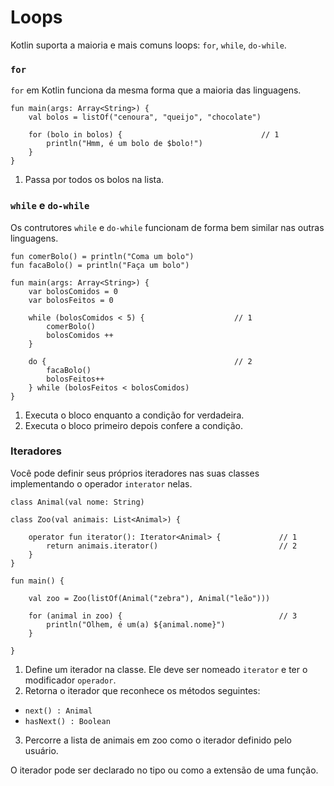 # Loops

Kotlin suporta a maioria e mais comuns loops: `for`, `while`, `do-while`.

### `for`

`for` em Kotlin funciona da mesma forma que a maioria das linguagens.

```run-kotlin
fun main(args: Array<String>) {
    val bolos = listOf("cenoura", "queijo", "chocolate")
    
    for (bolo in bolos) {                               // 1
        println("Hmm, é um bolo de $bolo!")
    }
}

```

1. Passa por todos os bolos na lista.

### `while` e `do-while`

Os contrutores `while` e `do-while` funcionam de forma bem similar nas  outras linguagens.

```run-kotlin
fun comerBolo() = println("Coma um bolo")
fun facaBolo() = println("Faça um bolo")

fun main(args: Array<String>) {
    var bolosComidos = 0
    var bolosFeitos = 0
    
    while (bolosComidos < 5) {                    // 1
        comerBolo()
        bolosComidos ++
    }
    
    do {                                          // 2
        facaBolo()
        bolosFeitos++
    } while (bolosFeitos < bolosComidos)
}
```

1. Executa o bloco enquanto a condição for verdadeira.
2. Executa o bloco primeiro depois confere a condição.

### Iteradores

Você pode definir seus próprios iteradores nas suas classes implementando o operador `interator` nelas.

```run-kotlin
class Animal(val nome: String)

class Zoo(val animais: List<Animal>) {

    operator fun iterator(): Iterator<Animal> {             // 1
        return animais.iterator()                           // 2
    }
}

fun main() {

    val zoo = Zoo(listOf(Animal("zebra"), Animal("leão")))

    for (animal in zoo) {                                   // 3
        println("Olhem, é um(a) ${animal.nome}")
    }

}
```

1. Define um iterador na classe. Ele deve ser nomeado `iterator` e ter o modificador `operador`.
2. Retorna o iterador que reconhece os métodos seguintes:
* `next() : Animal`
* `hasNext() : Boolean`
3. Percorre  a lista de animais em zoo como o iterador definido pelo usuário.

O iterador pode ser declarado no tipo ou como a extensão de uma função.
